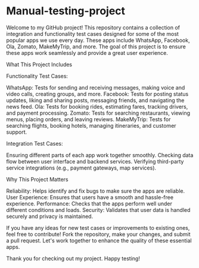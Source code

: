 # Manual-testing-project
Welcome to my GitHub project! This repository contains a collection of integration and functionality test cases designed for some of the most popular apps we use every day. These apps include WhatsApp, Facebook, Ola, Zomato, MakeMyTrip, and more. The goal of this project is to ensure these apps work seamlessly and provide a great user experience.

What This Project Includes

Functionality Test Cases:

WhatsApp: Tests for sending and receiving messages, making voice and video calls, creating groups, and more.
Facebook: Tests for posting status updates, liking and sharing posts, messaging friends, and navigating the news feed.
Ola: Tests for booking rides, estimating fares, tracking drivers, and payment processing.
Zomato: Tests for searching restaurants, viewing menus, placing orders, and leaving reviews.
MakeMyTrip: Tests for searching flights, booking hotels, managing itineraries, and customer support.

Integration Test Cases:

Ensuring different parts of each app work together smoothly.
Checking data flow between user interface and backend services.
Verifying third-party service integrations (e.g., payment gateways, map services).

Why This Project Matters

Reliability: Helps identify and fix bugs to make sure the apps are reliable.
User Experience: Ensures that users have a smooth and hassle-free experience.
Performance: Checks that the apps perform well under different conditions and loads.
Security: Validates that user data is handled securely and privacy is maintained.

If you have any ideas for new test cases or improvements to existing ones, feel free to contribute! Fork the repository, make your changes, and submit a pull request. Let's work together to enhance the quality of these essential apps.

Thank you for checking out my project. Happy testing!
